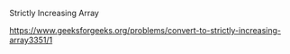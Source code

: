 Strictly Increasing Array

https://www.geeksforgeeks.org/problems/convert-to-strictly-increasing-array3351/1
